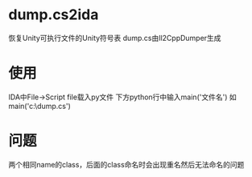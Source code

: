 # dump.cs2ida
恢复Unity可执行文件的Unity符号表
dump.cs由Il2CppDumper生成

# 使用
IDA中File->Script file载入py文件
下方python行中输入main('文件名')
如main('c:\dump.cs')

# 问题
两个相同name的class，后面的class命名时会出现重名然后无法命名的问题
